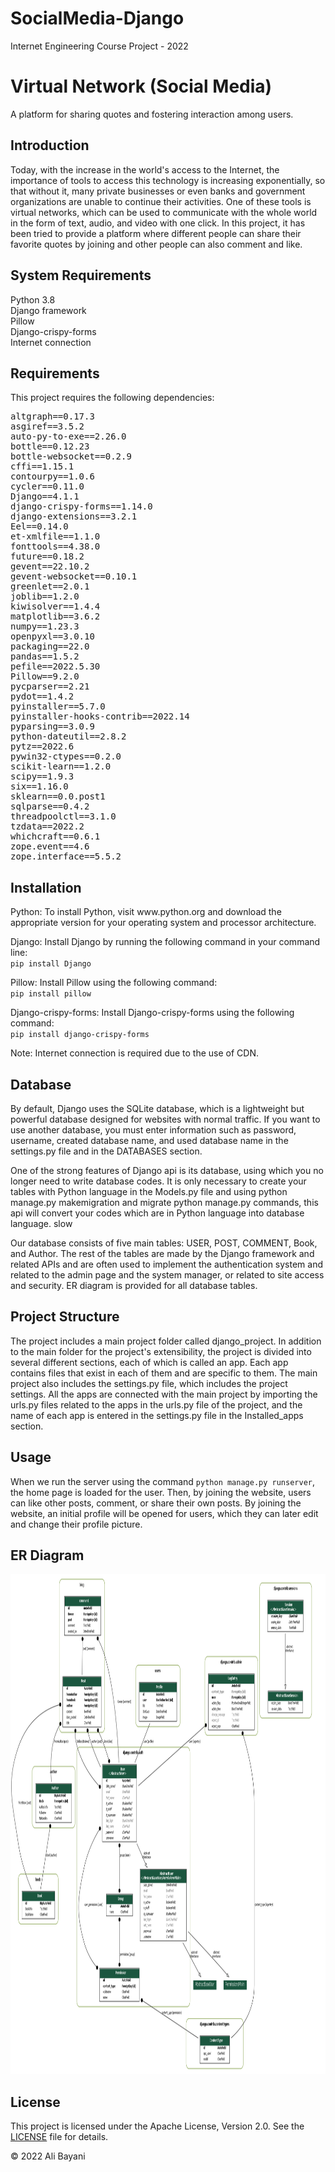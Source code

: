 # SocialMedia-Django
Internet Engineering Course Project - 2022

<body>

<h1>Virtual Network (Social Media)</h1>

<p>A platform for sharing quotes and fostering interaction among users.</p>

<h2>Introduction</h2>
<p>Today, with the increase in the world's access to the Internet, the importance of tools to access this technology is increasing exponentially, so that without it, many private businesses or even banks and government organizations are unable to continue their activities. One of these tools is virtual networks, which can be used to communicate with the whole world in the form of text, audio, and video with one click. In this project, it has been tried to provide a platform where different people can share their favorite quotes by joining and other people can also comment and like.</p>

<h2>System Requirements</h2>
<p>Python 3.8<br>
Django framework<br>
Pillow<br>
Django-crispy-forms<br>
Internet connection</p>

<h2>Requirements</h2>
<p>This project requires the following dependencies:</p>
<pre>
altgraph==0.17.3
asgiref==3.5.2
auto-py-to-exe==2.26.0
bottle==0.12.23
bottle-websocket==0.2.9
cffi==1.15.1
contourpy==1.0.6
cycler==0.11.0
Django==4.1.1
django-crispy-forms==1.14.0
django-extensions==3.2.1
Eel==0.14.0
et-xmlfile==1.1.0
fonttools==4.38.0
future==0.18.2
gevent==22.10.2
gevent-websocket==0.10.1
greenlet==2.0.1
joblib==1.2.0
kiwisolver==1.4.4
matplotlib==3.6.2
numpy==1.23.3
openpyxl==3.0.10
packaging==22.0
pandas==1.5.2
pefile==2022.5.30
Pillow==9.2.0
pycparser==2.21
pydot==1.4.2
pyinstaller==5.7.0
pyinstaller-hooks-contrib==2022.14
pyparsing==3.0.9
python-dateutil==2.8.2
pytz==2022.6
pywin32-ctypes==0.2.0
scikit-learn==1.2.0
scipy==1.9.3
six==1.16.0
sklearn==0.0.post1
sqlparse==0.4.2
threadpoolctl==3.1.0
tzdata==2022.2
whichcraft==0.6.1
zope.event==4.6
zope.interface==5.5.2
</pre>

<h2>Installation</h2>
<p>Python: To install Python, visit www.python.org and download the appropriate version for your operating system and processor architecture.</p>
<p>Django: Install Django by running the following command in your command line:<br>
<code>pip install Django</code></p>
<p>Pillow: Install Pillow using the following command:<br>
<code>pip install pillow</code></p>
<p>Django-crispy-forms: Install Django-crispy-forms using the following command:<br>
<code>pip install django-crispy-forms</code></p>
<p>Note: Internet connection is required due to the use of CDN.</p>

<h2>Database</h2>
<p>By default, Django uses the SQLite database, which is a lightweight but powerful database designed for websites with normal traffic. If you want to use another database, you must enter information such as password, username, created database name, and used database name in the settings.py file and in the DATABASES section.</p>
<p>One of the strong features of Django api is its database, using which you no longer need to write database codes. It is only necessary to create your tables with Python language in the Models.py file and using python manage.py makemigration and migrate python manage.py commands, this api will convert your codes which are in Python language into database language. slow</p>
<p>Our database consists of five main tables: USER, POST, COMMENT, Book, and Author. The rest of the tables are made by the Django framework and related APIs and are often used to implement the authentication system and related to the admin page and the system manager, or related to site access and security. ER diagram is provided for all database tables.</p>

<h2>Project Structure</h2>
<p>The project includes a main project folder called django_project. In addition to the main folder for the project's extensibility, the project is divided into several different sections, each of which is called an app. Each app contains files that exist in each of them and are specific to them. The main project also includes the settings.py file, which includes the project settings. All the apps are connected with the main project by importing the urls.py files related to the apps in the urls.py file of the project, and the name of each app is entered in the settings.py file in the Installed_apps section.</p>

<h2>Usage</h2>
<p>When we run the server using the command <code>python manage.py runserver</code>, the home page is loaded for the user. Then, by joining the website, users can like other posts, comment, or share their own posts. By joining the website, an initial profile will be opened for users, which they can later edit and change their profile picture.</p>

<h2>ER Diagram</h2>
<img src="images/erd.png" alt="Project Preview" width="900" height="800">

<h2>License</h2>
<p>This project is licensed under the Apache License, Version 2.0. See the <a href="LICENSE">LICENSE</a> file for details.</p>

<p>© 2022 Ali Bayani</p>

</body>
</html>
